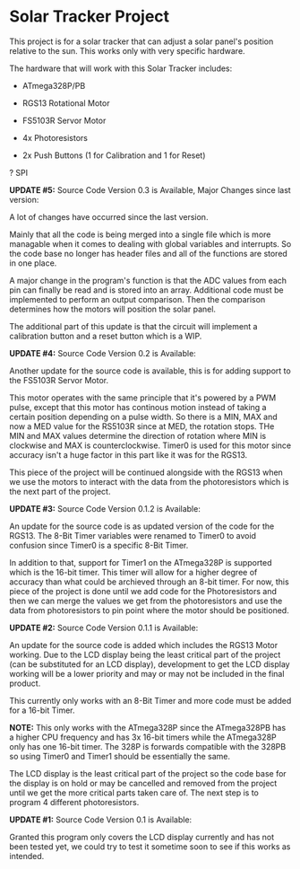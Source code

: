 # Solar Tracker Project
This project is for a solar tracker that can adjust a solar panel's position relative to the sun. This works only with very specific hardware.

The hardware that will work with this Solar Tracker includes:

- ATmega328P/PB

- RGS13 Rotational Motor

- FS5103R Servor Motor

- 4x Photoresistors

- 2x Push Buttons (1 for Calibration and 1 for Reset)

? SPI

<b>UPDATE #5:</b> Source Code Version 0.3 is Available, Major Changes since last version:

A lot of changes have occurred since the last version.

Mainly that all the code is being merged into a single file which is more managable when it comes to dealing with global variables and interrupts. So the code base no longer has header files and all of the functions are stored in one place.

A major change in the program's function is that the ADC values from each pin can finally be read and is stored into an array. Additional code must be implemented to perform an output comparison. Then the comparison determines how the motors will position the solar panel.

The additional part of this update is that the circuit will implement a calibration button and a reset button which is a WIP.

<b>UPDATE #4:</b> Source Code Version 0.2 is Available:

Another update for the source code is available, this is for adding support to the FS5103R Servor Motor.

This motor operates with the same principle that it's powered by a PWM pulse, except that this motor has continous motion instead of taking a certain position depending on a pulse width. So there is a MIN, MAX and now a MED value for the RS5103R since at MED, the rotation stops. THe MIN and MAX values determine the direction of rotation where MIN is clockwise and MAX is counterclockwise. Timer0 is used for this motor since accuracy isn't a huge factor in this part like it was for the RGS13.

This piece of the project will be continued alongside with the RGS13 when we use the motors to interact with the data from the photoresistors which is the next part of the project.

<b>UPDATE #3:</b> Source Code Version 0.1.2 is Available:

An update for the source code is as updated version of the code for the RGS13. The 8-Bit Timer variables were renamed to Timer0 to avoid confusion since Timer0 is a specific 8-Bit Timer.

In addition to that, support for Timer1 on the ATmega328P is supported which is the 16-bit timer. This timer will allow for a higher degree of accuracy than what could be archieved through an 8-bit timer. For now, this piece of the project is done until we add code for the Photoresistors and then we can merge the values we get from the photoresistors and use the data from photoresistors to pin point where the motor should be positioned.

<b>UPDATE #2:</b> Source Code Version 0.1.1 is Available:

An update for the source code is added which includes the RGS13 Motor working. Due to the LCD display being the least critical part of the project (can be substituted for an LCD display), development to get the LCD display working will be a lower priority and may or may not be included in the final product.

This currently only works with an 8-Bit Timer and more code must be added for a 16-bit Timer.

<b>NOTE:</b> This only works with the ATmega328P since the ATmega328PB has a higher CPU frequency and has 3x 16-bit timers while the ATmega328P only has one 16-bit timer. The 328P is forwards compatible with the 328PB so using Timer0 and Timer1 should be essentially the same.

The LCD display is the least critical part of the project so the code base for the display is on hold or may be cancelled and removed from the project until we get the more critical parts taken care of. The next step is to program 4 different photoresistors.

<b>UPDATE #1:</b> Source Code Version 0.1 is Available:

Granted this program only covers the LCD display currently and has not been tested yet, we could try to test it sometime soon to see if this works as intended.
